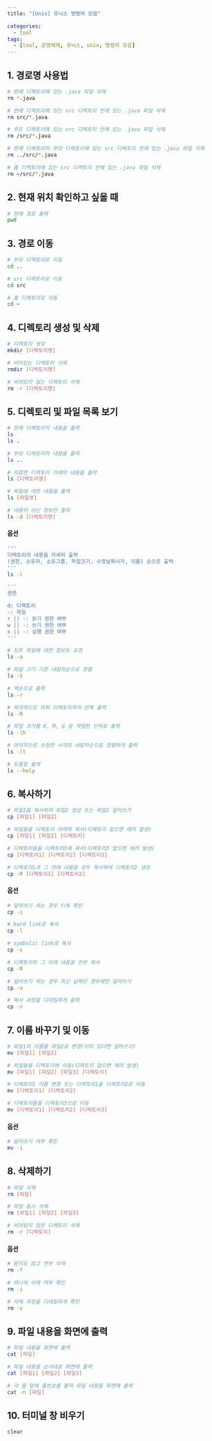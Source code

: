 ```yaml
---
title: "[Unix] 유닉스 명령어 모음"

categories:
  - tool
tags:
  - [tool, 운영체제, 유닉스, unix, 명령어 모음]
---
```


## 1. 경로명 사용법

```bash
# 현재 디렉토리에 있는 .java 파일 삭제
rm *.java

# 현재 디렉토리에 있는 src 디렉토리 안에 있는 .java 파일 삭제
rm src/*.java

# 루트 디렉토리에 있는 src 디렉토리 안에 있는 .java 파일 삭제
rm /src/*.java

# 현재 디렉토리의 부모 디렉토리에 있는 src 디렉토리 안에 있는 .java 파일 삭제
rm ../src/*.java

# 홈 디렉토리에 있는 src 디렉토리 안에 있는 .java 파일 삭제
rm ~/src/*.java
```

## 2. 현재 위치 확인하고 싶을 때

```bash
# 현재 경로 출력
pwd
```

## 3. 경로 이동

```bash
# 부모 디렉토리로 이동
cd ..

# src 디렉토리로 이동
cd src

# 홈 디렉토리로 이동
cd ~
```

## 4. 디렉토리 생성 및 삭제

```bash
# 디렉토리 생성
mkdir [디렉토리명]

# 비어있는 디렉토리 삭제
rmdir [디렉토리명]

# 비어있지 않는 디렉토리 삭제
rm -r [디렉토리명]
```

## 5. 디렉토리 및 파일 목록 보기

```bash
# 현재 디렉토리의 내용을 출력
ls
ls .

# 부모 디렉토리의 내용을 출력
ls ..

# 지정한 디렉토리 아래의 내용을 출력
ls [디렉토리명]

# 파일에 대한 내용을 출력
ls [파일명]

# 내용이 아닌 정보만 출력
ls -d [디렉토리명]
```

#### 옵션

```bash
'''
디렉토리의 내용을 자세히 출력
(권한, 소유자, 소유그룹, 파일크기, 수정날짜시각, 이름) 순으로 출력
'''
ls -l

'''
권한

d: 디렉토리
-: 파일
r || -: 읽기 권한 여부
w || -: 쓰기 권한 여부
x || -: 실행 권한 여부
'''

# 도트 파일에 대한 정보도 요청
ls -a

# 파일 크기 기준 내림차순으로 정렬
ls -S

# 역순으로 출력
ls -r

# 재귀적으로 하위 디렉토리까지 반복 출력
ls -R

# 파일 크기를 K, M, G 등 적절한 단위로 출력
ls -lh

# 마지막으로 수정한 시각의 내림차순으로 정렬하여 출력
ls -lt

# 도움말 출력
ls --help
```

## 6. 복사하기

```bash
# 파일1을 복사하여 파일2 생성 또는 파일2 덮어쓰기
cp [파일1] [파일2]

# 파일들을 디렉토리 아래에 복사(디렉토리 없으면 에러 발생)
cp [파일1] [파일2] [디렉토리]

# 디렉토리들을 디렉토리3에 복사(디렉토리3 없으면 에러 발생)
cp [디렉토리1] [디렉토리2] [디렉토리3]

# 디렉토리1과 그 아래 내용을 모두 복사하여 디렉토리2 생성
cp -R [디렉토리1] [디렉토리2]
```

#### 옵션

```bash
# 덮어쓰기 하는 경우 Y/N 확인
cp -i

# hard link로 복사
cp -l

# symbolic link로 복사
cp -s

# 디렉토리와 그 아래 내용을 전부 복사
cp -R

# 덮어쓰기 하는 경우 최신 날짜인 경우에만 덮어쓰기
cp -u

# 복사 과정을 디테일하게 출력
cp -v
```

## 7. 이름 바꾸기 및 이동

```bash
# 파일1의 이름을 파일2로 변경(이미 있다면 덮어쓰기)
mv [파일1] [파일2]

# 파일들을 디렉토리에 이동(디렉토리 없으면 에러 발생)
mv [파일1] [파일2] [파일3] [디렉토리]

# 디렉토리1 이름 변경 또는 디렉토리1을 디렉토리2로 이동
mv [디렉토리1] [디렉토리2]

# 디렉토리들을 디렉토리3으로 이동
mv [디렉토리1] [디렉토리2] [디렉토리3]
```

#### 옵션

```bash
# 덮어쓰기 여부 확인
mv -i
```

## 8. 삭제하기

```bash
# 파일 삭제
rm [파일]

# 파일 동시 삭제
rm [파일1] [파일2] [파일3]

# 비어있지 않은 디렉토리 삭제
rm -r [디렉토리]
```

#### 옵션

```bash
# 묻지도 않고 전부 삭제
rm -f

# 하나씩 삭제 여부 확인
rm -i

# 삭제 과정을 디테일하게 확인
rm -v
```

## 9. 파일 내용을 화면에 출력

```bash
# 파일 내용을 화면에 출력
cat [파일]

# 파일 내용을 순서대로 화면에 출력
cat [파일1] [파일2] [파일3]

# 각 줄 앞에 줄번호를 붙여 파일 내용을 화면에 출력
cat -n [파일]
```

## 10. 터미널 창 비우기

```bash
clear
```